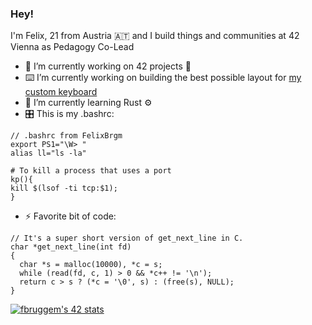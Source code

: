 ### Hey!

I'm Felix, 21 from Austria 🇦🇹 and I build things and communities at 42 Vienna as Pedagogy Co-Lead
- :telescope: I’m currently working on 42 projects :whale:
- ⌨️ I’m currently working on building the best possible layout for [my custom keyboard](https://github.com/FelixBrgm/goos)
- 🌱 I’m currently learning Rust ⚙️
- 🎛 This is my .bashrc: 
```
// .bashrc from FelixBrgm
export PS1="\W> "
alias ll="ls -la"

# To kill a process that uses a port
kp(){ 
kill $(lsof -ti tcp:$1);
}
```
- ⚡ Favorite bit of code: 
```
// It's a super short version of get_next_line in C.
char *get_next_line(int fd)
{
  char *s = malloc(10000), *c = s;
  while (read(fd, c, 1) > 0 && *c++ != '\n');
  return c > s ? (*c = '\0', s) : (free(s), NULL);
}
```
[![fbruggem's 42 stats](https://badge.emaugale.com/api/v2/clxann6k6223901qk66vq03iz/stats?cursusId=21&coalitionId=160)](https://github.com/Zekao/badge42)
